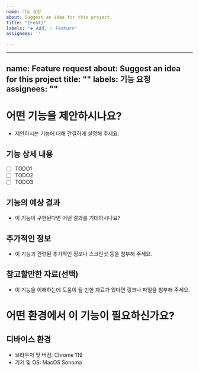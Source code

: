 ```yaml
---
name: 기능 요청
about: Suggest an idea for this project
title: "[Feat]"
labels: "➕ Add, ✨ Feature"
assignees: ''

---
```


---
name: Feature request
about: Suggest an idea for this project
title: ""
labels: 기능 요청
assignees: ""
---

# 어떤 기능을 제안하시나요?

- 제안하시는 기능에 대해 간결하게 설명해 주세요.

## 기능 상세 내용

- [ ] TODO1
- [ ] TODO2
- [ ] TODO3

## 기능의 예상 결과

- 이 기능이 구현된다면 어떤 결과를 기대하시나요?

## 추가적인 정보

- 이 기능과 관련된 추가적인 정보나 스크린샷 등을 첨부해 주세요.

## 참고할만한 자료(선택)

- 이 기능을 이해하는데 도움이 될 만한 자료가 있다면 링크나 파일을 첨부해 주세요.

# 어떤 환경에서 이 기능이 필요하신가요?

## 디바이스 환경

<!-- https://www.whatismybrowser.com/ 참고 -->
<!-- e.g. Chrome 119, Safari 15.6, Samsung Internet 18.0 -->

- 브라우저 및 버전: Chrome 119
  <!--MAC: https://support.apple.com/ko-kr/HT201260 참고-->
  <!-- Window: 실행창 실행(Window + R)후 winver 입력 -->
  <!-- e.g. macOS Monterey, Windows 11, iPhone 13 iOS 16, Galaxy S22 Android 13 -->
- 기기 및 OS: MacOS Sonoma
